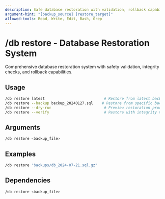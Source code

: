 ```yaml
---
description: Safe database restoration with validation, rollback capabilities, and integrity verification
argument-hint: "[backup_source] [restore_target]"
allowed-tools: Read, Write, Edit, Bash, Grep
---
```


# /db restore - Database Restoration System

Comprehensive database restoration system with safety validation, integrity checks, and rollback capabilities.

## Usage
```bash
/db restore latest                           # Restore from latest backup
/db restore --backup backup_20240127.sql    # Restore from specific backup
/db restore --dry-run                        # Preview restoration process
/db restore --verify                         # Restore with integrity verification
```

## Arguments

```bash
/db restore <backup_file>
```

## Examples

```bash
/db restore "backups/db_2024-07-21.sql.gz"
```

## Dependencies

```bash
/db restore <backup_file>
```